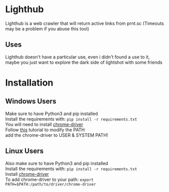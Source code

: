 # Lighthub
Lighthub is a web crawler that will return active links from prnt.sc (Timeouts may be a problem if you abuse this tool)
## Uses 
Lighthub doesn't have a particular use, even i didn't found a use to it, maybe you just want to explore the dark side of lightshot with some friends
# Installation
## Windows Users
Make sure to have Python3 and pip installed  
Install the requirements with: `pip install -r requirements.txt`  
You will need to install [chrome-driver](https://chromedriver.chromium.org/home)  
Follow [this](https://www.architectryan.com/2018/03/17/add-to-the-path-on-windows-10/) tutorial to modify the PATH  
add the chrome-driver to USER & SYSTEM PATH!
## Linux Users
Also make sure to have Python3 and pip installed  
Install the requirements with: `pip install -r requirements.txt`  
Install [chrome-driver](https://chromedriver.chromium.org/home)  
To add chrome-driver to your path: `export PATH=$PATH:/path/to/driver/chrome-driver`
